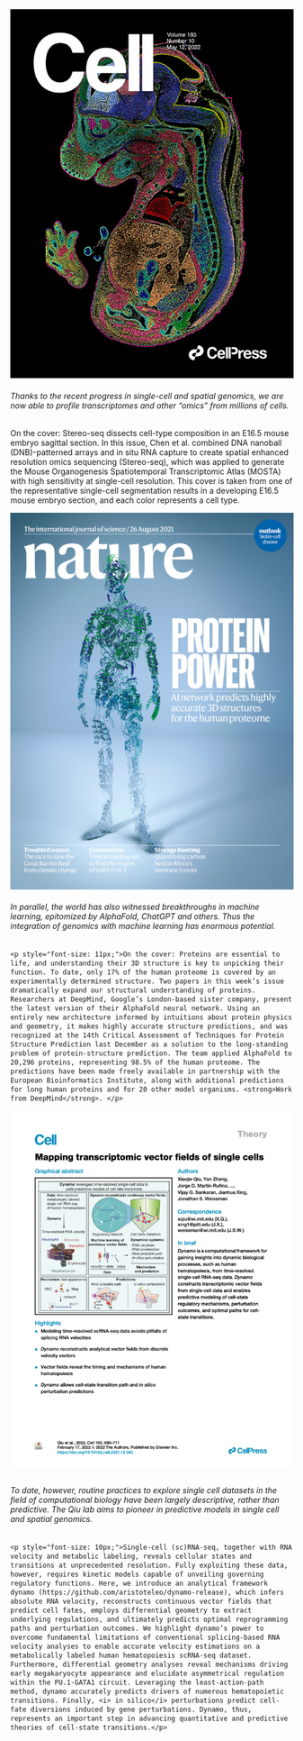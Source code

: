 <!-- Ai -->
<!-- Do not remove any tags, just edit the text in between -->

<!-- background point 1 -->
<div class="row">
  <div class="col-sm-12 col-md-1">
    <a href="https://www.cell.com/cell/fulltext/S0092-8674(22)00399-3?_returnURL=https://linkinghub.elsevier.com/retrieve/pii/S0092867422003993?showall=true">
      <img
        id="gi-img"
        class="img-fluid my-2"
        src="assets/images/papers/stereo_seq.jpeg"
        alt="Stereo-seq cover paper"
      />
    </a>
  </div>
  <div class="col-sm-12 col-md-11 mb-sm-4">
    <h6>Thanks to the recent progress in single-cell and spatial genomics, we are now able to profile transcriptomes and other “omics” from millions of cells.</h6>
    <p style="font-size: 14px;">On the cover: Stereo-seq dissects cell-type composition in an E16.5 mouse embryo sagittal section. In this issue, Chen et al. combined DNA nanoball (DNB)-patterned arrays and in situ RNA capture to create spatial enhanced resolution omics sequencing (Stereo-seq), which was applied to generate the Mouse Organogenesis Spatiotemporal Transcriptomic Atlas (MOSTA) with high sensitivity at single-cell resolution. This cover is taken from one of the representative single-cell segmentation results in a developing E16.5 mouse embryo section, and each color represents a cell type.</p>

  </div>
</div>

<!-- background point 2 -->
<div class="row">
  <div class="col-sm-12 col-md-1">
    <a href="https://www.nature.com/articles/s41586-021-03819-2">
      <img
        id="gi-img"
        class="img-fluid my-2"
        src="assets/images/papers/alpha_fold2.jpeg"
        alt="Stereo-seq cover paper"
      />
    </a>
  </div>
  <div class="col-sm-12 col-md-11 mb-sm-4">
    <h6>In parallel, the world has also witnessed breakthroughs in machine learning, epitomized by AlphaFold, ChatGPT and others. Thus the integration of genomics with machine learning has enormous potential.</h6>

    <p style="font-size: 11px;">On the cover: Proteins are essential to life, and understanding their 3D structure is key to unpicking their function. To date, only 17% of the human proteome is covered by an experimentally determined structure. Two papers in this week’s issue dramatically expand our structural understanding of proteins. Researchers at DeepMind, Google’s London-based sister company, present the latest version of their AlphaFold neural network. Using an entirely new architecture informed by intuitions about protein physics and geometry, it makes highly accurate structure predictions, and was recognized at the 14th Critical Assessment of Techniques for Protein Structure Prediction last December as a solution to the long-standing problem of protein-structure prediction. The team applied AlphaFold to 20,296 proteins, representing 98.5% of the human proteome. The predictions have been made freely available in partnership with the European Bioinformatics Institute, along with additional predictions for long human proteins and for 20 other model organisms. <strong>Work from DeepMind</strong>. </p>

  </div>
</div>

<!-- background point 3 -->
<div class="row">
  <div class="col-sm-12 col-md-1">
    <a href="https://www.sciencedirect.com/science/article/pii/S0092867421015774">
      <img
        id="gi-img"
        class="img-fluid my-2"
        src="assets/images/papers/dynamo.png"
        alt="Stereo-seq cover paper"
      />
    </a>
  </div>

  <div class="col-sm-12 col-md-11 mb-sm-4">
    <h6>To date, however, routine practices to explore single cell datasets in the field of computational biology have been largely descriptive, rather than predictive. The Qiu lab aims to pioneer in predictive models in single cell and spatial genomics.</h6>

    <p style="font-size: 10px;">Single-cell (sc)RNA-seq, together with RNA velocity and metabolic labeling, reveals cellular states and transitions at unprecedented resolution. Fully exploiting these data, however, requires kinetic models capable of unveiling governing regulatory functions. Here, we introduce an analytical framework dynamo (https://github.com/aristoteleo/dynamo-release), which infers absolute RNA velocity, reconstructs continuous vector fields that predict cell fates, employs differential geometry to extract underlying regulations, and ultimately predicts optimal reprogramming paths and perturbation outcomes. We highlight dynamo’s power to overcome fundamental limitations of conventional splicing-based RNA velocity analyses to enable accurate velocity estimations on a metabolically labeled human hematopoiesis scRNA-seq dataset. Furthermore, differential geometry analyses reveal mechanisms driving early megakaryocyte appearance and elucidate asymmetrical regulation within the PU.1-GATA1 circuit. Leveraging the least-action-path method, dynamo accurately predicts drivers of numerous hematopoietic transitions. Finally, <i> in silico</i> perturbations predict cell-fate diversions induced by gene perturbations. Dynamo, thus, represents an important step in advancing quantitative and predictive theories of cell-state transitions.</p>

  </div>
</div>